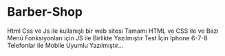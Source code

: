 # Barber-Shop
Html Css ve Js ile kullanışlı bir web sitesi
Tamamı HTML ve CSS ile ve Bazı Menü Fonksiyonları için JS ile Birlikte Yazılmıştır
Test İçin İphone 6-7-8 Telefonlar ile Mobile Uyumlu Yazılmıştır...
